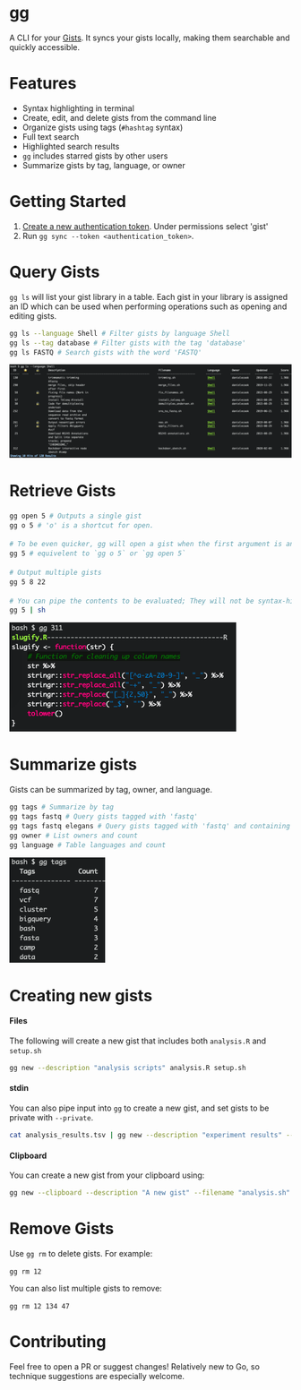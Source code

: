 # gg

A CLI for your [Gists](gist.github.com). It syncs your gists locally, making them searchable and quickly accessible.

# Features

* Syntax highlighting in terminal
* Create, edit, and delete gists from the command line
* Organize gists using tags (`#hashtag` syntax)
* Full text search
* Highlighted search results
* `gg` includes starred gists by other users
* Summarize gists by tag, language, or owner

<!--# Demo-->

# Getting Started

1. [Create a new authentication token](https://github.com/settings/tokens). Under permissions select 'gist'
2. Run `gg sync --token <authentication_token>`.

# Query Gists

`gg ls` will list your gist library in a table. Each gist in your library is assigned an ID which can be used when performing operations such as opening and editing gists.

```bash
gg ls --language Shell # Filter gists by language Shell
gg ls --tag database # Filter gists with the tag 'database'
gg ls FASTQ # Search gists with the word 'FASTQ'
```

![Gist List](https://github.com/danielecook/gg/blob/media/gist_list.png?raw=true)

# Retrieve Gists

```bash
gg open 5 # Outputs a single gist
gg o 5 # 'o' is a shortcut for open.

# To be even quicker, gg will open a gist when the first argument is an integer.
gg 5 # equivelent to `gg o 5` or `gg open 5`

# Output multiple gists
gg 5 8 22

# You can pipe the contents to be evaluated; They will not be syntax-highlighted
gg 5 | sh
```

![Gist Retrieval](https://github.com/danielecook/gg/blob/media/syntax.png?raw=true)

# Summarize gists

Gists can be summarized by tag, owner, and language.

```bash
gg tags # Summarize by tag
gg tags fastq # Query gists tagged with 'fastq'
gg tags fastq elegans # Query gists tagged with 'fastq' and containing the word 'elegans'
gg owner # List owners and count
gg language # Table languages and count
```

![summary output](https://github.com/danielecook/gg/blob/media/summary.png?raw=true)

# Creating new gists

#### Files

The following will create a new gist that includes both `analysis.R` and `setup.sh`

```bash
gg new --description "analysis scripts" analysis.R setup.sh 
```

#### stdin

You can also pipe input into `gg` to create a new gist, and set gists to be private with `--private`.

```bash
cat analysis_results.tsv | gg new --description "experiment results" --private
```

#### Clipboard

You can create a new gist from your clipboard using:

```bash
gg new --clipboard --description "A new gist" --filename "analysis.sh"
```

# Remove Gists

Use `gg rm` to delete gists. For example:

`gg rm 12`

You can also list multiple gists to remove:

`gg rm 12 134 47`

# Contributing

Feel free to open a PR or suggest changes! Relatively new to Go, so technique suggestions are especially welcome.